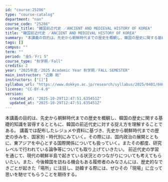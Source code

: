 ```yaml
---
id: "course:25286"
type: "course-catalog"
department: "nan"
course_code: "25286"
course_title: "韓国前近代史 ／ANCIENT AND MEDIEVAL HISTORY OF KOREA"
title: "韓国前近代史 ／ANCIENT AND MEDIEVAL HISTORY OF KOREA"
summary: "本講義の目的は、先史から朝鮮時代までの歴史を概観し、韓国の歴史に関する基礎的知識を習得するとともに、韓国の前近代史に対する捉え方を理解することである。 講義では配布したレジュメや資料に基づき、先史から朝鮮時代までの歴史の歩みを、国家別・時代…"
tags: []
campus: ""
term: ""
period: "金5／Fri 5"
course_type: "秋学期／Fall"
credits: 2
year: "2025年度／2025 Academic Year 秋学期／FALL SEMESTER"
main_instructor: "近藤 剛"
instructors: ["[]"]
syllabus_url: "https://www.dokkyo.ac.jp/research/syllabus/2025/0401/0401_25286_ja_JP.html"
license: "CC-BY-4.0"
version:
  created_at: "2025-10-29T12:47:51.635451Z"
  updated_at: "2025-10-29T12:47:51.635451Z"
---
```

本講義の目的は、先史から朝鮮時代までの歴史を概観し、韓国の歴史に関する基礎的知識を習得するとともに、韓国の前近代史に対する捉え方を理解することである。 講義では配布したレジュメや資料に基づき、先史から朝鮮時代までの歴史の歩みを、国家別・時代別にみていく。その際には、国内政治の展開とともに、東アジアを中心とする国際関係についても扱っていく。またその都度、研究レベルで行われている論争等についても取り上げていきたい。 前近代史の学習を通じて、現代の朝鮮半島で起きている状況とのつながりについても考えてもらいたい。また、今後韓国を訪ねる機会もある履修者のみなさんには、歴史的なできごとが起きた「場所」に注目し、訪韓する際には、ぜひその「現場」に立って思いを馳せてもらうことを期待する。
